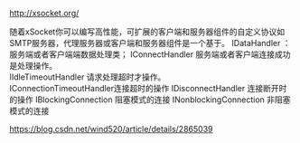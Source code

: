 http://xsocket.org/


随着xSocket你可以编写高性能，可扩展的客户端和服务器组件的自定义协议如SMTP服务器，代理服务器或客户端和服务器组件是一个基于。
IDataHandler ：服务端或者客户端端数据处理类；
IConnectHandler 服务端或者客户端连接成功是处理操作。  
IIdleTimeoutHandler 请求处理超时才操作。  
IConnectionTimeoutHandler连接超时的操作
IDisconnectHandler 连接断开时的操作
IBlockingConnection 阻塞模式的连接
INonblockingConnection 非阻塞模式的连接


https://blog.csdn.net/wind520/article/details/2865039


